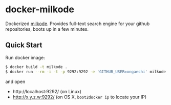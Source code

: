 # docker-milkode

Dockerized [milkode](https://github.com/ongaeshi/milkode).
Provides full-text search engine for your github repositories, boots up in a few minutes.

## Quick Start

Run docker image:

```bash
$ docker build -t milkode .
$ docker run --rm -i -t -p 9292:9292 -e 'GITHUB_USER=ongaeshi' milkode
```

and open

* http://localhost:9292/ (on Linux)
* http://x.y.z.w:9292/ (on OS X, ``boot2docker ip`` to locate your IP)
